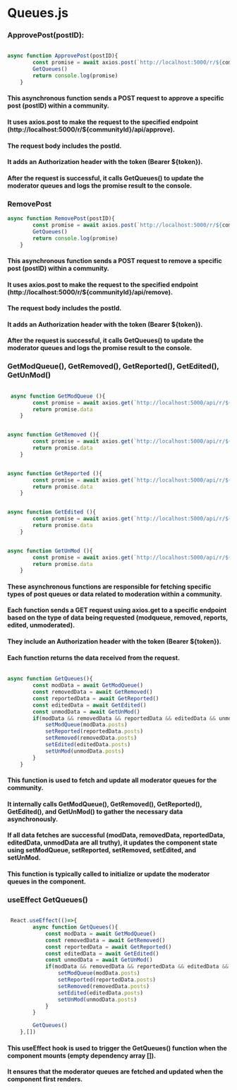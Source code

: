 # Queues.js
### ApprovePost(postID):
```jsx

async function ApprovePost(postID){
        const promise = await axios.post(`http://localhost:5000/r/${communityId}/api/approve`,{postId: postID},{headers:{Authorization: `Bearer ${token}`}})
        GetQueues()
        return console.log(promise)
    }

```
#### This asynchronous function sends a POST request to approve a specific post (postID) within a community.
#### It uses axios.post to make the request to the specified endpoint (http://localhost:5000/r/${communityId}/api/approve).
#### The request body includes the postId.
#### It adds an Authorization header with the token (Bearer ${token}).
#### After the request is successful, it calls GetQueues() to update the moderator queues and logs the promise result to the console.
### RemovePost
```jsx
async function RemovePost(postID){
        const promise = await axios.post(`http://localhost:5000/r/${communityId}/api/remove`,{postId: postID},{headers:{Authorization: `Bearer ${token}`}})
        GetQueues()
        return console.log(promise)
    }

```
#### This asynchronous function sends a POST request to remove a specific post (postID) within a community.
#### It uses axios.post to make the request to the specified endpoint (http://localhost:5000/r/${communityId}/api/remove).
#### The request body includes the postId.
#### It adds an Authorization header with the token (Bearer ${token}).
#### After the request is successful, it calls GetQueues() to update the moderator queues and logs the promise result to the console.

### GetModQueue(), GetRemoved(), GetReported(), GetEdited(), GetUnMod()
```jsx

 async function GetModQueue (){
        const promise = await axios.get(`http://localhost:5000/api/r/${communityId}/about/modqueue`,{headers:{Authorization: `Bearer ${token}`}})
        return promise.data
    }

```

```jsx

async function GetRemoved (){
        const promise = await axios.get(`http://localhost:5000/api/r/${communityId}/about/removed`,{headers:{Authorization: `Bearer ${token}`}})
        return promise.data
    }

```

```jsx

async function GetReported (){
        const promise = await axios.get(`http://localhost:5000/api/r/${communityId}/about/reports`,{headers:{Authorization: `Bearer ${token}`}})
        return promise.data
    }

```

```jsx

async function GetEdited (){
        const promise = await axios.get(`http://localhost:5000/api/r/${communityId}/about/edited`,{headers:{Authorization: `Bearer ${token}`}})
        return promise.data
    }

```

```jsx

async function GetUnMod (){
        const promise = await axios.get(`http://localhost:5000/api/r/${communityId}/about/unmoderated`,{headers:{Authorization: `Bearer ${token}`}})
        return promise.data
    }

```
#### These asynchronous functions are responsible for fetching specific types of post queues or data related to moderation within a community.
#### Each function sends a GET request using axios.get to a specific endpoint based on the type of data being requested (modqueue, removed, reports, edited, unmoderated).
#### They include an Authorization header with the token (Bearer ${token}).
#### Each function returns the data received from the request.


```jsx

async function GetQueues(){
        const modData = await GetModQueue()
        const removedData = await GetRemoved()
        const reportedData = await GetReported()
        const editedData = await GetEdited()
        const unmodData = await GetUnMod()
        if(modData && removedData && reportedData && editedData && unmodData){
            setModQueue(modData.posts)
            setReported(reportedData.posts)
            setRemoved(removedData.posts)
            setEdited(editedData.posts)
            setUnMod(unmodData.posts)
        }
    }

```
#### This function is used to fetch and update all moderator queues for the community.
#### It internally calls GetModQueue(), GetRemoved(), GetReported(), GetEdited(), and GetUnMod() to gather the necessary data asynchronously.
#### If all data fetches are successful (modData, removedData, reportedData, editedData, unmodData are all truthy), it updates the component state using setModQueue, setReported, setRemoved, setEdited, and setUnMod.
#### This function is typically called to initialize or update the moderator queues in the component.


### useEffect GetQueues()
```jsx

 React.useEffect(()=>{
        async function GetQueues(){
            const modData = await GetModQueue()
            const removedData = await GetRemoved()
            const reportedData = await GetReported()
            const editedData = await GetEdited()
            const unmodData = await GetUnMod()
            if(modData && removedData && reportedData && editedData && unmodData){
                setModQueue(modData.posts)
                setReported(reportedData.posts)
                setRemoved(removedData.posts)
                setEdited(editedData.posts)
                setUnMod(unmodData.posts)
            }
        }

        GetQueues()
    },[])

```
#### This useEffect hook is used to trigger the GetQueues() function when the component mounts (empty dependency array []).
#### It ensures that the moderator queues are fetched and updated when the component first renders.